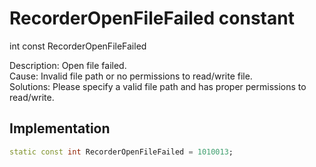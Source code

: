 


# RecorderOpenFileFailed constant







int const RecorderOpenFileFailed
  




<p>Description: Open file failed. <br>Cause: Invalid file path or no permissions to read/write file. <br> Solutions: Please specify a valid file path and has proper permissions to read/write.</p>



## Implementation

```dart
static const int RecorderOpenFileFailed = 1010013;
```








